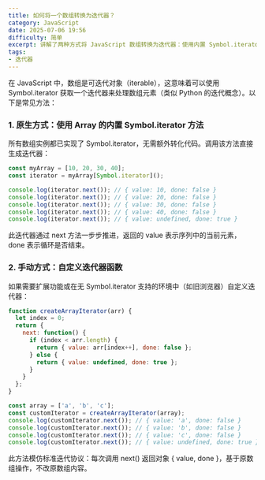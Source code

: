 ```yaml
---
title: 如何将一个数组转换为迭代器？
category: JavaScript
date: 2025-07-06 19:56
difficulty: 简单
excerpt: 讲解了两种方式将 JavaScript 数组转换为迭代器：使用内置 Symbol.iterator 方法和自定义迭代器函数。
tags:
- 迭代器
---
```

在 JavaScript 中，数组是可迭代对象（iterable），这意味着可以使用 Symbol.iterator 获取一个迭代器来处理数组元素（类似 Python 的迭代概念）。以下是常见方法：

### 1. 原生方式：使用 Array 的内置 Symbol.iterator 方法
  所有数组实例都已实现了 Symbol.iterator，无需额外转化代码。调用该方法直接生成迭代器：
```javascript
const myArray = [10, 20, 30, 40];
const iterator = myArray[Symbol.iterator]();

console.log(iterator.next()); // { value: 10, done: false }
console.log(iterator.next()); // { value: 20, done: false }
console.log(iterator.next()); // { value: 30, done: false }
console.log(iterator.next()); // { value: 40, done: false }
console.log(iterator.next()); // { value: undefined, done: true }
```
此迭代器通过 next 方法一步步推进，返回的 value 表示序列中的当前元素，done 表示循环是否结束。

### 2. 手动方式：自定义迭代器函数
如果需要扩展功能或在无 Symbol.iterator 支持的环境中（如旧浏览器）自定义迭代器：
```javascript
function createArrayIterator(arr) {
  let index = 0;
  return {
    next: function() {
      if (index < arr.length) {
        return { value: arr[index++], done: false };
      } else {
        return { value: undefined, done: true };
      }
    }
  };
}

const array = ['a', 'b', 'c'];
const customIterator = createArrayIterator(array);
console.log(customIterator.next()); // { value: 'a', done: false }
console.log(customIterator.next()); // { value: 'b', done: false }
console.log(customIterator.next()); // { value: 'c', done: false }
console.log(customIterator.next()); // { value: undefined, done: true }
```
此方法模仿标准迭代协议：每次调用 next() 返回对象 { value, done }，基于原数组操作，不改原数组内容。
